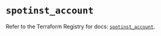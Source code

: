 # `spotinst_account`

Refer to the Terraform Registry for docs: [`spotinst_account`](https://registry.terraform.io/providers/spotinst/spotinst/1.193.0/docs/resources/account).
